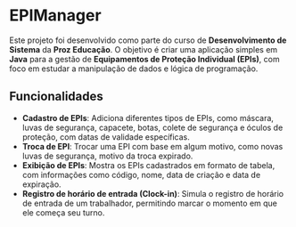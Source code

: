 # EPIManager

Este projeto foi desenvolvido como parte do curso de **Desenvolvimento de Sistema** da **Proz Educação**. O objetivo é criar uma aplicação simples em **Java** para a gestão de **Equipamentos de Proteção Individual (EPIs)**, com foco em estudar a manipulação de dados e lógica de programação.

## Funcionalidades

- **Cadastro de EPIs**: Adiciona diferentes tipos de EPIs, como máscara, luvas de segurança, capacete, botas, colete de segurança e óculos de proteção, com datas de validade específicas.
- **Troca de EPI**: Trocar uma EPI com base em algum motivo, como novas luvas de segurança, motivo da troca expirado.
- **Exibição de EPIs**: Mostra os EPIs cadastrados em formato de tabela, com informações como código, nome, data de criação e data de expiração.
- **Registro de horário de entrada (Clock-in)**: Simula o registro de horário de entrada de um trabalhador, permitindo marcar o momento em que ele começa seu turno.
